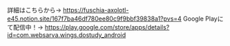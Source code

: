 詳細はこちらから→
https://fuschia-axolotl-e45.notion.site/167f7ba46df780ee80c9f9bbf39838a1?pvs=4
Google Playにて配信中！→
https://play.google.com/store/apps/details?id=com.websarva.wings.dostudy_android
